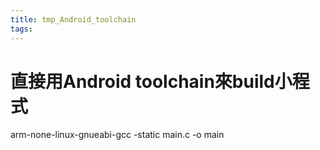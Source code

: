 ```yaml
---
title: tmp_Android_toolchain
tags:
---
```

直接用Android toolchain來build小程式
===

arm-none-linux-gnueabi-gcc -static main.c -o main